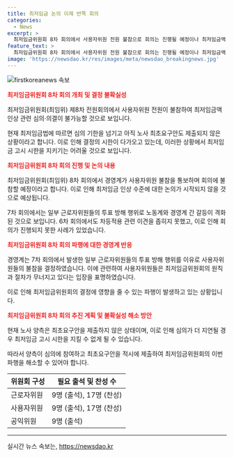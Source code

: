```yaml
---
title: 최저임금 논의 이제 반쪽 회의
categories:
  - News
excerpt: >
  최저임금위원회 8차 회의에서 사용자위원 전원 불참으로 회의는 진행될 예정이나 최저임금액 결정이 불가한 상황. 경영계는 노동계의 투표 방해 항의로 불참 결정했고, 노동계는 회의 진행과 미온적 대응을 항의. 사용자위원들은 노동계의 행동에 대한 대처를 요구하며 참여 여부를 신중히 결정할 것으로 전망. 최저임금법상 의결권 포기 가능성도 언급되고, 최저임금 고시 시한에 촉박한 상황. 9차 회의에서도 보이콧 가능성은 낮아보인다고 전망되지만, 노동계와 경영계의 입장차이로 인해 심의가 지연될 경우 최저임금 고시 시한인 8월 5일 내에 의결이 어려울 수 있음을 우려하고 있다.
feature_text: >
  최저임금위원회 8차 회의에서 사용자위원 전원 불참으로 회의는 진행될 예정이나 최저임금액 결정이 불가한 상황. 경영계는 노동계의 투표 방해 항의로 불참 결정했고, 노동계는 회의 진행과 미온적 대응을 항의. 사용자위원들은 노동계의 행동에 대한 대처를 요구하며 참여 여부를 신중히 결정할 것으로 전망. 최저임금법상 의결권 포기 가능성도 언급되고, 최저임금 고시 시한에 촉박한 상황. 9차 회의에서도 보이콧 가능성은 낮아보인다고 전망되지만, 노동계와 경영계의 입장차이로 인해 심의가 지연될 경우 최저임금 고시 시한인 8월 5일 내에 의결이 어려울 수 있음을 우려하고 있다.
image: 'https://newsdao.kr/res/images/meta/newsdao_breakingnews.jpg'
---
```


<p><img src="https://newsdao.kr/res/images/meta/newsdao_breakingnews.jpg" alt="firstkoreanews 속보" /></p>

<p><b><span style="color: #ee2323;">최저임금위원회 8차 회의 개최 및 결정 불확실성</span></b></p>

<p data-ke-size="size16">최저임금위원회(최임위) 제8차 전원회의에서 사용자위원 전원이 불참하여 최저임금액 인상 관련 심의·의결이 불가능할 것으로 보입니다.</p>

<p data-ke-size="size16">현재 최저임금법에 따르면 심의 기한을 넘기고 아직 노사 최초요구안도 제출되지 않은 상황이라고 합니다. 이로 인해 결정의 시한이 다가오고 있는데, 이러한 상황에서 최저임금 고시 시한을 지키기는 어려울 것으로 보입니다.</p>

<p><b><span style="color: #ee2323;">최저임금위원회 8차 회의 진행 및 논의 내용</span></b></p>

<p data-ke-size="size16">최저임금위원회(최임위) 8차 회의에서 경영계가 사용자위원 불참을 통보하며 회의에 불참할 예정이라고 합니다. 이로 인해 최저임금 인상 수준에 대한 논의가 시작되지 않을 것으로 예상됩니다.</p>

<p data-ke-size="size16">7차 회의에서는 일부 근로자위원들의 투표 방해 행위로 노동계와 경영계 간 갈등이 격화된 것으로 보입니다. 6차 회의에서도 차등적용 관련 이견을 좁히지 못했고, 이로 인해 회의가 진행되지 못한 사례가 있었습니다.</p>

<p><b><span style="color: #ee2323;">최저임금위원회 8차 회의 파행에 대한 경영계 반응</span></b></p>

<p data-ke-size="size16">경영계는 7차 회의에서 발생한 일부 근로자위원들의 투표 방해 행위를 이유로 사용자위원들의 불참을 결정하였습니다. 이에 관련하여 사용자위원들은 최저임금위원회의 원칙과 절차가 무너지고 있다는 입장을 표명하였습니다.</p>

<p data-ke-size="size16">이로 인해 최저임금위원회의 결정에 영향을 줄 수 있는 파행이 발생하고 있는 상황입니다.</p>

<p><b><span style="color: #ee2323;">최저임금위원회 8차 회의 추진 계획 및 불확실성 해소 방안</span></b></p>

<p data-ke-size="size16">현재 노사 양측은 최초요구안을 제출하지 않은 상태이며, 이로 인해 심의가 더 지연될 경우 최저임금 고시 시한을 지킬 수 없게 될 수 있습니다.</p>

<p data-ke-size="size16">따라서 양측이 심의에 참여하고 최초요구안을 적시에 제출하여 최저임금위원회의 이번 파행을 해소할 수 있어야 합니다.</p>

<table>
    <thead>
        <tr>
            <th>위원회 구성</th>
            <th>필요 출석 및 찬성 수</th>
        </tr>
    </thead>
    <tbody>
        <tr>
            <td>근로자위원</td>
            <td>9명 (출석), 17명 (찬성)</td>
        </tr>
        <tr>
            <td>사용자위원</td>
            <td>9명 (출석), 17명 (찬성)</td>
        </tr>
        <tr>
            <td>공익위원</td>
            <td>9명 (출석)</td>
        </tr>
    </tbody>
</table>

<hr>
실시간 뉴스 속보는, <a href="https://newsdao.kr" rel="dofollow">https://newsdao.kr</a>


